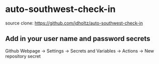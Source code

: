 # auto-southwest-check-in

source clone: https://github.com/jdholtz/auto-southwest-check-in

## Add in your user name and password secrets

Github Webpage -> Settings -> Secrets and Variables -> Actions -> New repository secret

